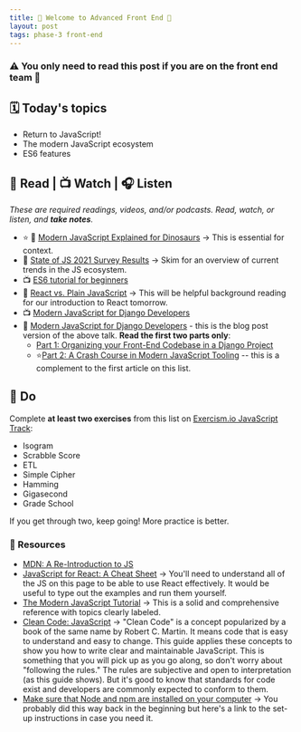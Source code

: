 ```yaml
---
title: 🦊 Welcome to Advanced Front End 🦊
layout: post
tags: phase-3 front-end
---
```


### ⚠️ You only need to read this post if you are on the front end team 🦊

## 🗓️ Today's topics

- Return to JavaScript!
- The modern JavaScript ecosystem
- ES6 features

## 📖 Read | 📺 Watch | 🎧 Listen

_These are required readings, videos, and/or podcasts. Read, watch, or listen, and **take notes**._

- ⭐ 📖 [Modern JavaScript Explained for Dinosaurs](https://medium.com/the-node-js-collection/modern-javascript-explained-for-dinosaurs-f695e9747b70) -> This is essential for context.
- 📖 [State of JS 2021 Survey Results](https://2021.stateofjs.com/en-US/) -> Skim for an overview of current trends in the JS ecosystem.
- 📺 [ES6 tutorial for beginners](https://www.youtube.com/watch?v=WZQc7RUAg18)
- 📖 [React vs. Plain JavaScript](https://www.framer.com/blog/posts/react-vs-vanilla-js/) -> This will be helpful background reading for our introduction to React tomorrow.
- 📺 [Modern JavaScript for Django Developers](https://2021.djangocon.us/talks/modern-javascript-for-django-developers/)
- 📖 [Modern JavaScript for Django Developers](https://www.saaspegasus.com/guides/modern-javascript-for-django-developers/) - this is the blog post version of the above talk. **Read the first two parts only**:
    - [Part 1: Organizing your Front-End Codebase in a Django Project](https://www.saaspegasus.com/guides/modern-javascript-for-django-developers/client-server-architectures/)
    - ⭐[Part 2: A Crash Course in Modern JavaScript Tooling](https://www.saaspegasus.com/guides/modern-javascript-for-django-developers/javascript-tooling/) -- this is a complement to the first article on this list.

## 🎯 Do

Complete **at least two exercises** from this list on [Exercism.io JavaScript Track](https://exercism.org/tracks/javascript):

- Isogram
- Scrabble Score
- ETL
- Simple Cipher
- Hamming
- Gigasecond
- Grade School

If you get through two, keep going! More practice is better.

### 🔖 Resources

- [MDN: A Re-Introduction to JS](https://developer.mozilla.org/en-US/docs/Web/JavaScript/A_re-introduction_to_JavaScript)
- [JavaScript for React: A Cheat Sheet](https://github.com/momentumlearn/student-resources/blob/main/articles/js-for-react.md) -> You'll need to understand all of the JS on this page to be able to use React effectively. It would be useful to type out the examples and run them yourself.
- [The Modern JavaScript Tutorial](https://javascript.info/) -> This is a solid and comprehensive reference with topics clearly labeled.
- [Clean Code: JavaScript](https://github.com/ryanmcdermott/clean-code-javascript) -> "Clean Code" is a concept popularized by a book of the same name by Robert C. Martin. It means code that is easy to understand and easy to change. This guide applies these concepts to show you how to write clear and maintainable JavaScript. This is something that you will pick up as you go along, so don't worry about "following the rules." The rules are subjective and open to interpretation (as this guide shows). But it's good to know that standards for code exist and developers are commonly expected to conform to them.
- [Make sure that Node and npm are installed on your computer](https://www.notion.so/momentumlearn/Computer-Set-up-Instructions-42f17179ea9c4c769833cf9dc7890e20#b89bb0b7c4404417991b726e6735b8a9) -> You probably did this way back in the beginning but here's a link to the set-up instructions in case you need it.
